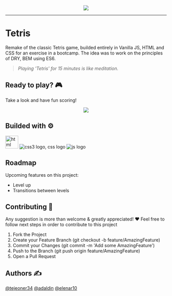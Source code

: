 <div id="header" align="center">
  <img src="https://user-images.githubusercontent.com/18453013/192013441-a19d486a-8983-48fb-a6cf-d03df1556bb8.gif"/>
</div>

--------------------------------------------------
# Tetris
Remake of the classic Tetris game, builded entirely in Vanilla JS, HTML and CSS for an exercise in a bootcamp. The idea was to work on the principles of DRY, BEM using ES6.
> *Playing 'Tetris' for 15 minutes is like meditation.*

## Ready to play? 🎮
Take a look and have fun scoring!
<div align="center">
  <a href="https://tetrispractice.netlify.app" target="blank">
   <img src="user-images.githubusercontent.com/18453013/192245542-8cd4a916-6658-45a7-99c0-b432ec9fd838.gif" /></a>
</div>

## Builded with ⚙️
<div>
<img src="https://img.icons8.com/external-those-icons-flat-those-icons/48/000000/external-HTML5-programming-and-development-those-icons-flat-those-icons.png"alt="html logo" width="40px"/>
  <img src="https://img.icons8.com/color/48/000000/css3.png" alt="css3 logo, css logo"/>
  <img src="https://img.icons8.com/fluency/48/000000/javascript.png"alt="js logo"/>
    </div>  

## Roadmap
Upcoming features on this project:
* Level up
* Transitions between levels


## Contributing 🤝
 Any suggestion is more than welcome & greatly appreciated! ❤️
 Feel free to follow next steps in order to contribute to this project
 
1. Fork the Project 
2. Create your Feature Branch (git checkout -b feature/AmazingFeature) 
3. Commit your Changes (git commit -m 'Add some AmazingFeature')
4. Push to the Branch (git push origin feature/AmazingFeature)
5. Open a Pull Request

## Authors ✍️
[@tejeoner34](http://github.com/tejeoner34)
[@adaldin](http://github.com/adaldin)
[@elenar10](https://github.com/elenar10)






